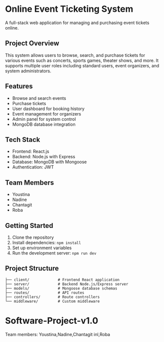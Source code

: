 # Online Event Ticketing System

A full-stack web application for managing and purchasing event tickets online.

## Project Overview
This system allows users to browse, search, and purchase tickets for various events such as concerts, sports games, theater shows, and more. It supports multiple user roles including standard users, event organizers, and system administrators.

## Features
- Browse and search events
- Purchase tickets
- User dashboard for booking history
- Event management for organizers
- Admin panel for system control
- MongoDB database integration

## Tech Stack
- Frontend: React.js
- Backend: Node.js with Express
- Database: MongoDB with Mongoose
- Authentication: JWT

## Team Members
- Youstina
- Nadine
- Chantagit
- Roba

## Getting Started
1. Clone the repository
2. Install dependencies: `npm install`
3. Set up environment variables
4. Run the development server: `npm run dev`

## Project Structure
```
├── client/             # Frontend React application
├── server/             # Backend Node.js/Express server
├── models/             # Mongoose database schemas
├── routes/             # API routes
├── controllers/        # Route controllers
└── middleware/         # Custom middleware
```

# Software-Project-v1.0
Team members: Youstina,Nadine,Chantagit inl,Roba
